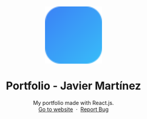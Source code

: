 <h1 align="center">
  <div align="center">
    <img alt="Portfolio logo" src="./public/favicon.svg" height="150px" width="auto"/>
  </div>
  <br/>
  Portfolio - Javier Martínez
</h1>
<p align="center">
    My portfolio made with React.js.
    <br />
    <a href="https://javimartinez.dev">Go to website</a>&nbsp;
    ·
    &nbsp;<a href="https://github.com/javiermrtnez/portfolio/issues">Report Bug</a>
  </p>
<br/>
